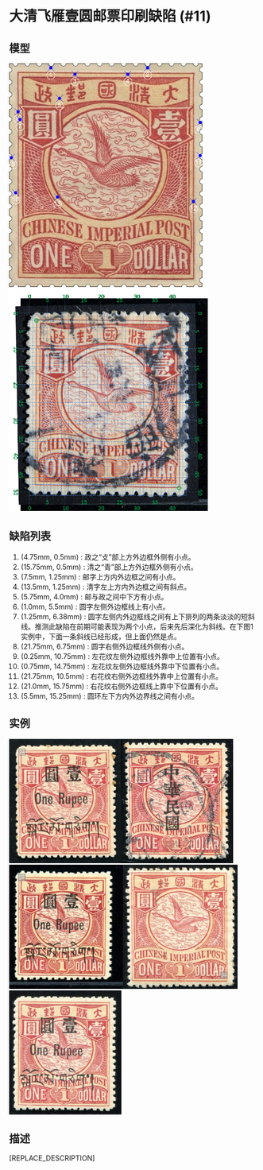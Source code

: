 # 大清飞雁壹圆邮票印刷缺陷 (#11)

## 模型
<img src="model.png" height=450/> <img src="sampling.png" height=450/>

## 缺陷列表
1. (4.75mm, 0.5mm) :  政之“攴”部上方外边框外侧有小点。
1. (15.75mm, 0.5mm) :  清之“青”部上方外边框外侧有小点。
1. (7.5mm, 1.25mm) :  邮字上方内外边框之间有小点。
1. (13.5mm, 1.25mm) :  清字左上方内外边框之间有斜点。
1. (5.75mm, 4.0mm) :  邮与政之间中下方有小点。
1. (1.0mm, 5.5mm) :  圆字左侧外边框线上有小点。
1. (1.25mm, 6.38mm) :  圆字左侧内外边框线之间有上下排列的两条淡淡的短斜线。推测此缺陷在前期可能表现为两个小点，后来先后深化为斜线。在下图1实例中，下面一条斜线已经形成，但上面仍然是点。
1. (21.75mm, 6.75mm) :  圆字右侧外边框线外侧有小点。
1. (0.25mm, 10.75mm) :  左花纹左侧外边框线外靠中上位置有小点。
1. (0.75mm, 14.75mm) :  左花纹左侧外边框线外靠中下位置有小点。
1. (21.75mm, 10.5mm) :  右花纹右侧外边框线外靠中上位置有小点。
1. (21.0mm, 15.75mm) :  右花纹右侧外边框线上靠中下位置有小点。
1. (5.5mm, 15.25mm) :  圆环左下方内外边界线之间有小点。


## 实例
<img src="2012-04-23_00061295206A.jpg" height=250/><img src="2012-07-06_00063286008A.jpg" height=250/><img src="2012-07-29_00065564051A.jpg" height=250/><img src="2013-02-02_00101636002A.jpg" height=250/><img src="2015-09-18_00188733065A.jpg" height=250/>


## 描述
[REPLACE_DESCRIPTION]
